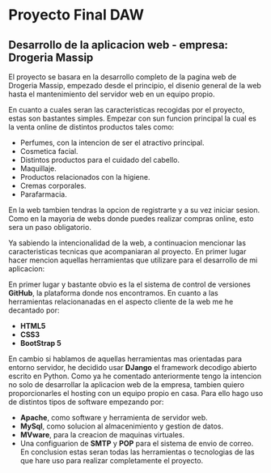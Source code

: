 # Proyecto Final DAW
## Desarrollo de la aplicacion web - empresa: Drogeria Massip
El proyecto se basara en la desarrollo completo de la pagina web de Drogeria Massip, empezado desde el principio, el disenio general de la web hasta el mantenimiento del servidor web en un equipo propio.

En cuanto a cuales seran las caracteristicas recogidas por el proyecto, estas son bastantes simples. Empezar con sun funcion principal la cual es la venta online de distintos productos tales como:

- Perfumes, con la intencion de ser el atractivo principal.
- Cosmetica facial.
- Distintos productos para el cuidado del cabello.
- Maquillaje.
- Productos relacionados con la higiene.
- Cremas corporales.
- Parafarmacia.

En la web tambien tendras la opcion de registrarte y a su vez iniciar sesion. Como en la mayoria de webs donde puedes realizar compras online, esto sera un paso obligatorio.

Ya sabiendo la intencionalidad de la web, a continuacion mencionar las caracteristicas tecnicas que acompaniaran al proyecto. En primer lugar hacer mencion aquellas herramientas que utilizare para el desarrollo de mi aplicacion:

En primer lugar y bastante obvio es la el sistema de control de versiones **GitHub**, la plataforma donde nos encontramos.
En cuanto a las herramientas relacionanadas en el aspecto cliente de la web me he decantado por:

- **HTML5**
- **CSS3** 
- **BootStrap 5**
 
En cambio si hablamos de aquellas herramientas mas orientadas para entorno servidor, he decidido usar **DJango** el framework decodigo abierto escrito en Python.
Como ya he comentado anteriormente tengo la intencion no solo de desarrollar la aplicacion web de la empresa, tambien quiero proporcionarles el hosting con un equipo propio en casa. Para ello hago uso de distintos tipos de software empezando por:

- **Apache**, como software y herramienta de servidor web.
- **MySql**, como solucion al almacenimiento y gestion de datos.
- **MVware**, para la creacion de maquinas virtuales.
- Una configuarion de **SMTP** y **POP** para el sistema de envio de correo.
En conclusion estas seran todas las herramientas o tecnologias de las que hare uso para realizar completamente el proyecto.
